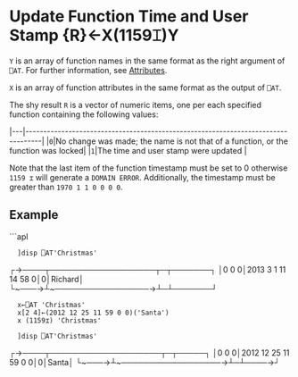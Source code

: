 
<!-- Hidden search keywords -->
<div style="display: none;">
  1159⌶
</div>

<h1 class="heading"><span class="name">Update Function Time and User Stamp</span> <span class="command">{R}←X(1159⌶)Y</span></h1>



`Y` is an array of function names in the same format as the right argument of `⎕AT`. For further information, see [Attributes](../system-functions/at.md).


`X` is an array of function attributes in the same format as the output of `⎕AT`.


The shy result `R` is a vector of numeric items, one per each specified function containing the following values:


|---|----------------------------------------------------------------------------------|
|`0`|No change was made; the name is not that of a function, or the function was locked|
|`1`|The time and user stamp were updated                                              |



Note that the last item of the function timestamp must be set to 0 otherwise `1159 ⌶` will generate a `DOMAIN ERROR`. Additionally, the timestamp must be greater than `1970 1 1 0 0 0 0`.

<h2 class="example">Example</h2>
```apl

      ]disp ⎕AT'Christmas'
┌→────┬───────────────────┬─┬───────┐
│0 0 0│2013 3 1 11 14 58 0│0│Richard│
└~───→┴~─────────────────→┴─┴───────┘
      
	  x←⎕AT 'Christmas'
      x[2 4]←(2012 12 25 11 59 0 0)('Santa')
      x (1159⌶) 'Christmas'
      
	  ]disp ⎕AT'Christmas'
┌→────┬────────────────────┬─┬─────┐
│0 0 0│2012 12 25 11 59 0 0│0│Santa│
└~───→┴~──────────────────→┴─┴────→┘
```


